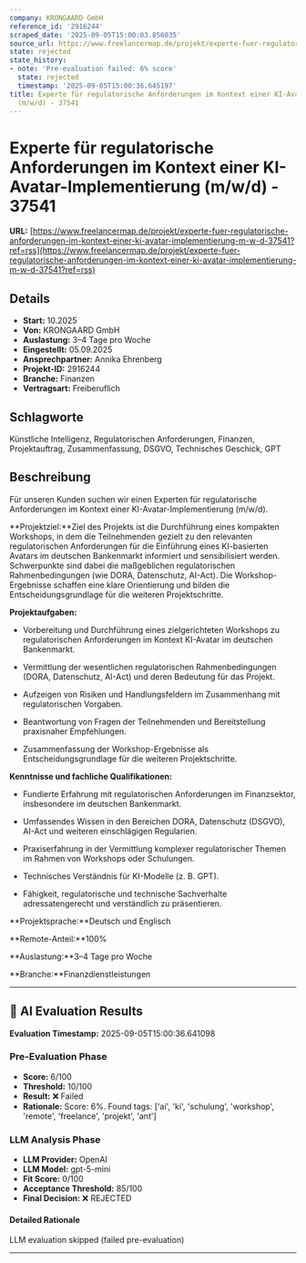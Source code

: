 ```yaml
---
company: KRONGAARD GmbH
reference_id: '2916244'
scraped_date: '2025-09-05T15:00:03.856035'
source_url: https://www.freelancermap.de/projekt/experte-fuer-regulatorische-anforderungen-im-kontext-einer-ki-avatar-implementierung-m-w-d-37541?ref=rss
state: rejected
state_history:
- note: 'Pre-evaluation failed: 6% score'
  state: rejected
  timestamp: '2025-09-05T15:00:36.645197'
title: Experte für regulatorische Anforderungen im Kontext einer KI-Avatar-Implementierung
  (m/w/d) - 37541
---
```



# Experte für regulatorische Anforderungen im Kontext einer KI-Avatar-Implementierung (m/w/d) - 37541
**URL:** [https://www.freelancermap.de/projekt/experte-fuer-regulatorische-anforderungen-im-kontext-einer-ki-avatar-implementierung-m-w-d-37541?ref=rss](https://www.freelancermap.de/projekt/experte-fuer-regulatorische-anforderungen-im-kontext-einer-ki-avatar-implementierung-m-w-d-37541?ref=rss)
## Details
- **Start:** 10.2025
- **Von:** KRONGAARD GmbH
- **Auslastung:** 3–4 Tage pro Woche
- **Eingestellt:** 05.09.2025
- **Ansprechpartner:** Annika Ehrenberg
- **Projekt-ID:** 2916244
- **Branche:** Finanzen
- **Vertragsart:** Freiberuflich

## Schlagworte
Künstliche Intelligenz, Regulatorischen Anforderungen, Finanzen, Projektauftrag, Zusammenfassung, DSGVO, Technisches Geschick, GPT

## Beschreibung
Für unseren Kunden suchen wir einen Experten für regulatorische Anforderungen im Kontext einer KI-Avatar-Implementierung (m/w/d).

**Projektziel:**Ziel des Projekts ist die Durchführung eines kompakten Workshops, in dem die Teilnehmenden gezielt zu den relevanten regulatorischen Anforderungen für die Einführung eines KI-basierten Avatars im deutschen Bankenmarkt informiert und sensibilisiert werden. Schwerpunkte sind dabei die maßgeblichen regulatorischen Rahmenbedingungen (wie DORA, Datenschutz, AI-Act). Die Workshop-Ergebnisse schaffen eine klare Orientierung und bilden die Entscheidungsgrundlage für die weiteren Projektschritte.

**Projektaufgaben:**

- Vorbereitung und Durchführung eines zielgerichteten Workshops zu regulatorischen Anforderungen im Kontext KI-Avatar im deutschen Bankenmarkt.

- Vermittlung der wesentlichen regulatorischen Rahmenbedingungen (DORA, Datenschutz, AI-Act) und deren Bedeutung für das Projekt.

- Aufzeigen von Risiken und Handlungsfeldern im Zusammenhang mit regulatorischen Vorgaben.

- Beantwortung von Fragen der Teilnehmenden und Bereitstellung praxisnaher Empfehlungen.

- Zusammenfassung der Workshop-Ergebnisse als Entscheidungsgrundlage für die weiteren Projektschritte.

**Kenntnisse und fachliche Qualifikationen:**

- Fundierte Erfahrung mit regulatorischen Anforderungen im Finanzsektor, insbesondere im deutschen Bankenmarkt.

- Umfassendes Wissen in den Bereichen DORA, Datenschutz (DSGVO), AI-Act und weiteren einschlägigen Regularien.

- Praxiserfahrung in der Vermittlung komplexer regulatorischer Themen im Rahmen von Workshops oder Schulungen.

- Technisches Verständnis für KI-Modelle (z. B. GPT).

- Fähigkeit, regulatorische und technische Sachverhalte adressatengerecht und verständlich zu präsentieren.

**Projektsprache:**Deutsch und Englisch

**Remote-Anteil:**100%

**Auslastung:**3–4 Tage pro Woche

**Branche:**Finanzdienstleistungen

---

## 🤖 AI Evaluation Results

**Evaluation Timestamp:** 2025-09-05T15:00:36.641098

### Pre-Evaluation Phase
- **Score:** 6/100
- **Threshold:** 10/100
- **Result:** ❌ Failed
- **Rationale:** Score: 6%. Found tags: ['ai', 'ki', 'schulung', 'workshop', 'remote', 'freelance', 'projekt', 'ant']

### LLM Analysis Phase
- **LLM Provider:** OpenAI
- **LLM Model:** gpt-5-mini
- **Fit Score:** 0/100
- **Acceptance Threshold:** 85/100
- **Final Decision:** ❌ REJECTED

#### Detailed Rationale
LLM evaluation skipped (failed pre-evaluation)

---
